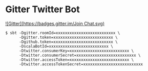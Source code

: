 # Gitter Twitter Bot
[![Gitter](https://badges.gitter.im/Join Chat.svg)](https://gitter.im/tototoshi/gitter-twitter-bot?utm_source=badge&utm_medium=badge&utm_campaign=pr-badge&utm_content=badge)

```
$ sbt -Dgitter.roomId=xxxxxxxxxxxxxxxxxxxxxxxxxx \
      -Dgitter.token=xxxxxxxxxxxxxxxxxxxxxxxxxx \
      -Dgithub.token=xxxxxxxxxxxxxxxxxxxxxxxxxx \
      -DscalaBotId=xxxxxxxxxxxxxxxxxxxxxxxxxx \
      -Dtwitter.consumerKey=xxxxxxxxxxxxxxxxxxxxxxxxxx \
      -Dtwitter.consumerSecret=xxxxxxxxxxxxxxxxxxxxxxxxxx \
      -Dtwitter.accessToken=xxxxxxxxxxxxxxxxxxxxxxxxxx \
      -Dtwitter.accessTokenSecret=xxxxxxxxxxxxxxxxxxxxxxxxxx
```
